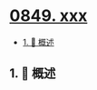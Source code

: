 # [0849. xxx](https://github.com/Tdahuyou/TNotes.leetcode/tree/main/notes/0849.%20xxx)

<!-- region:toc -->

- [1. 📝 概述](#1--概述)

<!-- endregion:toc -->

## 1. 📝 概述
